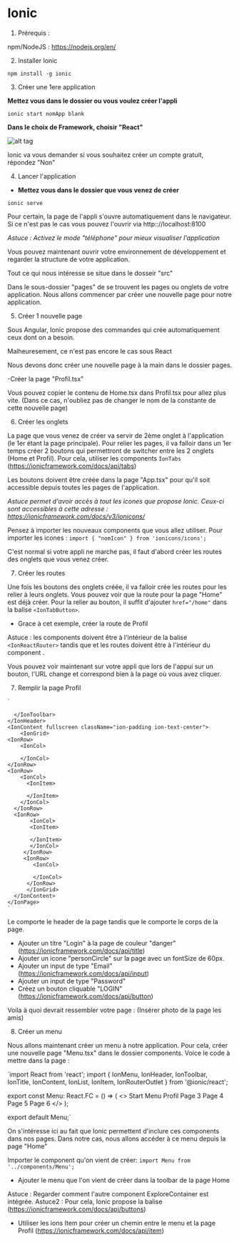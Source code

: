 # Ionic

1. Prérequis :
 
npm/NodeJS : https://nodejs.org/en/

2. Installer Ionic 

`npm install -g ionic`

3. Créer une 1ere application 

**Mettez vous dans le dossier ou vous voulez créer l'appli** 

`ionic start nomApp blank`

**Dans le choix de Framework, choisir "React"** 

![alt tag](https://user-images.githubusercontent.com/47526337/96346560-abe84280-109c-11eb-8148-407867a6d66a.PNG)

Ionic va vous demander si vous souhaitez créer un compte gratuit, répondez "Non"

4. Lancer l'application 

- **Mettez vous dans le dossier que vous venez de créer** 

`ionic serve`

Pour certain, la page de l'appli s'ouvre automatiquement dans le navigateur. Si ce n'est pas le cas vous pouvez l'ouvrir via http:://localhost:8100

*Astuce : Activez le mode "téléphone" pour mieux visualiser l'application*

Vous pouvez maintenant ouvrir votre environnement de développement et regarder la structure de votre application. 

Tout ce qui nous intéresse se situe dans le dosseir "src"

Dans le sous-dossier "pages" de se trouvent les pages ou onglets de votre application. Nous allons commencer par créer une nouvelle page pour notre application. 

5. Créer 1 nouvelle page 

Sous Angular, Ionic propose des commandes qui crée automatiquement ceux dont on a besoin. 

Malheuresement, ce n'est pas encore le cas sous React

Nous devons donc créer une nouvelle page à la main dans le dossier pages. 

-Créer la page "Profil.tsx"

Vous pouvez copier le contenu de Home.tsx dans Profil.tsx pour allez plus vite. (Dans ce cas, n'oubliez pas de changer le nom de la constante de cette nouvelle page) 

6. Créer les onglets 

La page que vous venez de créer va servir de 2ème onglet à l'application (le 1er étant la page principale). 
Pour relier les pages, il va falloir dans un 1er temps créer 2 boutons qui permettront de switcher entre les 2 onglets (Home et Profil). 
Pour cela, utiliser les components `IonTabs` (https://ionicframework.com/docs/api/tabs)

Les boutons doivent être créée dans la page "App.tsx" pour qu'il soit accessible depuis toutes les pages de l'application. 

*Astuce <IonIcon icon={} /> permet d'avoir accès à tout les icones que propose Ionic. Ceux-ci sont accessibles à cette adresse : https://ionicframework.com/docs/v3/ionicons/*

Pensez à importer les nouveaux components que vous allez utiliser. 
Pour importer les icones : `import { "nomIcon" } from 'ionicons/icons';`

C'est normal si votre appli ne marche pas, il faut d'abord créer les routes des onglets que vous venez créer.

7. Créer les routes 

Une fois les boutons des onglets créée, il va falloir crée les routes pour les relier à leurs onglets. 
Vous pouvez voir que la route pour la page "Home" est déjà créer. Pour la relier au bouton, il suffit d'ajouter `href="/home"` dans la balise `<IonTabButton>`. 
- Grace à cet exemple, créer la route de Profil

Astuce : les components doivent être à l'intérieur de la balise `<IonReactRouter>` tandis que <IonRouterOutlet> et les routes doivent être à l'intérieur du component <IonTab>. 

Vous pouvez voir maintenant sur votre appli que lors de l'appui sur un bouton, l'URL change et correspond bien à la page où vous avez cliquer. 

7. Remplir la page Profil 

`
<IonPage>
    <IonHeader>
      <IonToolbar>
        
      </IonToolbar>
    </IonHeader>
    <IonContent fullscreen className="ion-padding ion-text-center">
        <IonGrid>
    <IonRow>
        <IonCol>
        
        </IonCol>
    </IonRow>
    <IonRow>
        <IonCol>
          <IonItem>
            
          </IonItem>
        </IonCol>
      </IonRow>
      <IonRow>
           <IonCol>
           <IonItem>
             
           </IonItem>
           </IonCol>
         </IonRow>
         <IonRow>
            <IonCol>
              
            </IonCol>
          </IonRow>
          </IonGrid>
      </IonContent>
    </IonPage>
    `
    
Le <IonHeader> comporte le header de la page tandis que le <IonContent> comporte le corps de la page. 

- Ajouter un titre "Login" à la page de couleur "danger" (https://ionicframework.com/docs/api/title)
- Ajouter un icone "personCircle" sur la page avec un fontSize de 60px.
- Ajouter un input de type "Email" (https://ionicframework.com/docs/api/input)
- Ajouter un input de type "Password"
- Créez un bouton cliquable "LOGIN" (https://ionicframework.com/docs/api/button)

Voila à quoi devrait ressembler votre page : (Insérer photo de la page les amis)
 
8. Créer un menu 

Nous allons maintenant créer un menu à notre application. Pour cela, créer une nouvelle page "Menu.tsx" dans le dossier components. 
Voice le code à mettre dans la page : 

`import React from 'react';
import { IonMenu, IonHeader, IonToolbar, IonTitle, IonContent, IonList, IonItem, IonRouterOutlet } from '@ionic/react';

export const Menu: React.FC = () => (
  <>
    <IonMenu side="start" menuId="first" contentId="content1">
      <IonHeader>
        <IonToolbar color="primary">
          <IonTitle>Start Menu</IonTitle>
        </IonToolbar>
      </IonHeader>
      <IonContent>
        <IonList>
          <IonItem>Profil</IonItem>
          <IonItem>Page 3 </IonItem>
          <IonItem>Page 4</IonItem>
          <IonItem>Page 5</IonItem>
          <IonItem>Page 6</IonItem>
        </IonList>
      </IonContent>
    </IonMenu>
    <IonRouterOutlet id="content1"></IonRouterOutlet>
 </>
);


export default Menu;`

On s'intéresse ici au fait que Ionic permettent d'inclure ces components dans nos pages. Dans notre cas, nous allons accéder à ce menu depuis la page "Home"

Importer le component qu'on vient de créer: `import Menu from '../components/Menu';`

- Ajouter le menu que l'on vient de créer dans la toolbar de la page Home 

Astuce : Regarder comment l'autre component ExploreContainer est intégrée. 
Astuce2 : Pour cela, Ionic propose la balise <IonMenuButton> (https://ionicframework.com/docs/api/buttons)

- Utiliser les ions Item pour créer un chemin entre le menu et la page Profil (https://ionicframework.com/docs/api/item)



